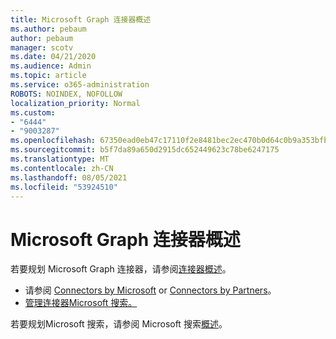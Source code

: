 ```yaml
---
title: Microsoft Graph 连接器概述
ms.author: pebaum
author: pebaum
manager: scotv
ms.date: 04/21/2020
ms.audience: Admin
ms.topic: article
ms.service: o365-administration
ROBOTS: NOINDEX, NOFOLLOW
localization_priority: Normal
ms.custom:
- "6444"
- "9003287"
ms.openlocfilehash: 67350ead0eb47c17110f2e8481bec2ec470b0d64c0b9a353bfbeeebb0a04d83a
ms.sourcegitcommit: b5f7da89a650d2915dc652449623c78be6247175
ms.translationtype: MT
ms.contentlocale: zh-CN
ms.lasthandoff: 08/05/2021
ms.locfileid: "53924510"
---
```

# <a name="overview-of-microsoft-graph-connectors"></a>Microsoft Graph 连接器概述

若要规划 Microsoft Graph 连接器，请参阅[连接器概述](https://docs.microsoft.com/microsoftsearch/connectors-overview)。

- 请参阅 [Connectors by Microsoft](https://docs.microsoft.com/microsoftsearch/connectors-gallery#Microsoft) or  [Connectors by Partners](https://docs.microsoft.com/microsoftsearch/connectors-gallery#Partners)。
- [管理连接器Microsoft 搜索。](https://docs.microsoft.com/microsoftsearch/manage-connector)

若要规划Microsoft 搜索，请参阅 Microsoft 搜索[概述](https://docs.microsoft.com/microsoftsearch/overview-microsoft-search)。
